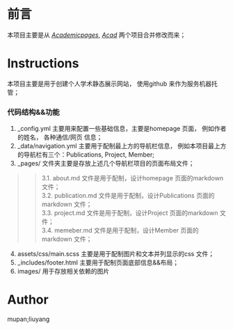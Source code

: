 # 前言
本项目主要是从 [*Academicpages*](https://academicpages.github.io/),  [*Acad*](https://github.com/RayeRen/rayeren.github.io) 两个项目合并修改而来；

# Instructions
本项目主要是用于创建个人学术静态展示网站， 使用github 来作为服务机器托管；

### 代码结构&&功能
1. _config.yml 主要用来配置一些基础信息，主要是homepage 页面， 例如作者的姓名， 各种通信/网页 信息； 
2. _data/navigation.yml 主要用于配制最上方的导航栏信息， 例如本项目最上方的导航栏有三个：Publications, Project, Member;
3. _pages/ 文件夹主要是存放上述几个导航栏项目的页面布局文件；
>> 3.1. about.md 文件是用于配制，设计homepage 页面的markdown 文件；  
>> 3.2. publication.md 文件是用于配制，设计Publications 页面的markdown 文件；  
>> 3.3. project.md 文件是用于配制，设计Project 页面的markdown 文件；  
>> 3.4. memeber.md 文件是用于配制，设计Member 页面的markdown 文件；
4. assets/css/main.scss 主要是用于配制图片和文本并列显示的css 文件；
5. _includes/footer.html 主要用于配制页面底部信息&&布局；
6. images/ 用于存放相关依赖的图片



# Author
mupan;liuyang

